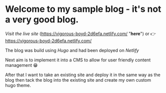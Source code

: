 # Welcome to my sample blog - it's not a very good blog. 

*Visit the live site* (https://vigorous-boyd-2d6efa.netlify.com/ "**here**") or 👉 https://vigorous-boyd-2d6efa.netlify.com/

The blog was build using *Hugo* and had been deployed on *Netlify*

Next aim is to implement it into a CMS to allow for user friendly content management 😁

After that I want to take an existing site and deploy it in the same way as the blog then tack the blog into the existing site and create my own custom hugo theme. 